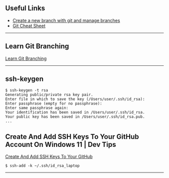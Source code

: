 
## Useful Links

* [Create a new branch with git and manage branches](https://github.com/Kunena/Kunena-Forum/wiki/Create-a-new-branch-with-git-and-manage-branches)
* [Git Cheat Sheet](https://amanchadha.com/projects/cheatsheets/Git_Cheatsheet_AmanChadha.pdf)

***

## Learn Git Branching

[Learn Git Branching](https://learngitbranching.js.org)

***

## ssh-keygen

```
$ ssh-keygen -t rsa
Generating public/private rsa key pair.
Enter file in which to save the key (/Users/user/.ssh/id_rsa):
Enter passphrase (empty for no passphrase):
Enter same passphrase again:
Your identification has been saved in /Users/user/.ssh/id_rsa.
Your public key has been saved in /Users/user/.ssh/id_rsa.pub.
...
```

## Create And Add SSH Keys To Your GitHub Account On Windows 11 | Dev Tips

[Create And Add SSH Keys To Your GitHub](https://www.youtube.com/watch?v=itU8KBuE8jk)

```
$ ssh-add -k ~/.ssh/id_rsa_laptop
```

***
